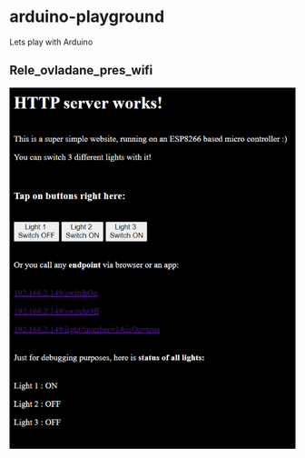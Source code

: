 # arduino-playground
Lets play with Arduino 


## Rele_ovladane_pres_wifi
![Relays control over WiFi](https://raw.githubusercontent.com/bartonmartin/arduino-playground/master/Rele_ovladane_pres_wifi/image.png)
